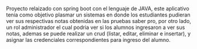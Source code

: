 Proyecto relaizado con spring boot con el lenguaje de JAVA, este aplicativo tenia como objetivo plasmar un sistemas en donde los estudiantes pudieran 
ver sus respectivas notas obtenidas en las pruebas saber pro, por otro lado, un rol administrador el cual podria ver si los alumnos ingresaron 
a ver sus notas, ademas se puede realizar un crud (listar, editar, eliminar e insertar), y asignar las credenciales correspondientes para ingreso del alumno.
